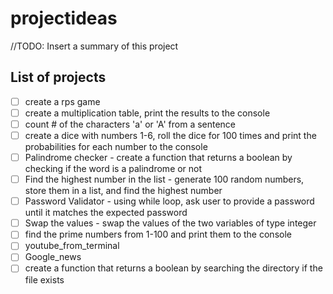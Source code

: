 # projectideas
//TODO: Insert a summary of this project


## List of projects
- [ ] create a rps game
- [ ] create a multiplication table, print the results to the console
- [ ] count # of the characters 'a' or 'A' from a sentence
- [ ] create a dice with numbers 1-6, roll the dice for 100 times and print the probabilities for each number to the console
- [ ] Palindrome checker - create a function that returns a boolean by checking if the word is a palindrome or not
- [ ] Find the highest number in the list - generate 100 random numbers, store them in a list, and find the highest number
- [ ] Password Validator - using while loop, ask user to provide a password until it matches the expected password
- [ ] Swap the values - swap the values of the two variables of type integer
- [ ] find the prime numbers from 1-100 and print them to the console
- [ ] youtube_from_terminal
- [ ] Google_news
- [ ] create a function that returns a boolean by searching the directory if the file exists